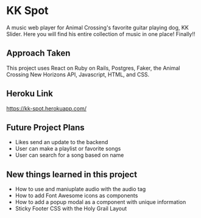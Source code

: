 # KK Spot

A music web player for Animal Crossing's favorite guitar playing dog, KK Slider. Here you will find his entire collection of music in one place! Finally!!


## Approach Taken
This project uses React on Ruby on Rails, Postgres, Faker, the Animal Crossing New Horizons API, Javascript, HTML, and CSS. 


## Heroku Link 
https://kk-spot.herokuapp.com/


## Future Project Plans
* Likes send an update to the backend
* User can make a playlist or favorite songs
* User can search for a song based on name


## New things learned in this project
* How to use and maniuplate audio with the audio tag
* How to add Font Awesome icons as components
* How to add a popup modal as a component with unique information
* Sticky Footer CSS with the Holy Grail Layout
